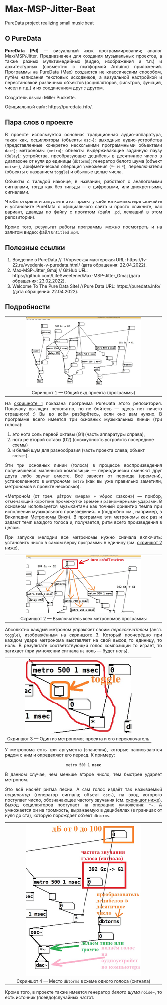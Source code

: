 # Max-MSP-Jitter-Beat
 PureData project realizing small music beat

<h2>О PureData</h2>
<p align="justify"><b>PureData (Pd)</b> — визуальный язык программирования; аналог Max/MSP/Jitter. Предназначен для создания музыкальных проектов, а также разных мультимедийных (видео, изображения и т.п.) и архитектурных (совместно с платформой Arduino) приложений. Программы на PureData (Max) создаются не классическим способом, путём написания текстовых исходников, а визуальной настройкой и перестановкой различных объектов (осцилляторов, фильтров, функций, чисел и т.д.) и их соединением друг с другом.</p>

<p align="justify">Создатель языка: Miller Puckette.</p>
<p align="justify">Официальный сайт: https://puredata.info/.</p>

<h2>Пара слов о проекте</h2>
<p align="justify">В проекте используется основная традиционная аудио-аппаратура, такая как, осцилляторы (объекты <code>osc~</code>); выходные аудио-устройства (представленные конкретно несколькими программными объектами <code>dac~</code>); метрономы (<code>metro</code>); объекты, выдерживающие заданную паузу (<code>delay</code>); устройства, преобразующие децибелы в десятичное число в диапазоне от нуля до единицы (<code>dbtorms</code>); генератор белого шума (объект <code>noise~</code>), арифметическая операция умножения (<code>*~</code> и <code>*</code>), переключатели (объекты с названием <code>toggle</code>) и обычные целые числа.</p>

<p align="justify">Объекты с тильдой наконце, в названии, работают с аналоговыми сигналами, тогда как без тильды — с цифровыми, или дискретными, сигналами.</p>

<p align="justify">Чтобы открыть и запустить этот проект у себя на компьютере скачайте и установите PureData с официального сайта и просто кликните, как вариант, дважды по файлу с проектом (файл <code>.pd</code>, лежащий в этом репозитории).</p>

<p align="justify">Кроме того, результат работы программы можно посмотреть и на залитом видео: файл <code>Untitled.mp4</code>.</p>

<h2>Полезные ссылки</h2>
<p align="justify">
<ol>
 <li>Введение в PureData // TVорческая мастерская URL: https://tv-22.ru/vvedenie-v-puredata.html/ (дата обращения: 22.04.2022).</li>
 <li>Max-MSP-Jitter_Gmaj // GitHub URL: https://github.com/LifeSweetener/Max-MSP-Jitter_Gmaj (дата обращения: 23.02.2022).</li>
 <li>Welcome To The Pure Data Site! // Pure Data URL: https://puredata.info/ (дата обращения: 22.04.2022).</li>
</ol>
</p>

<h2>Подробности</h2>
<p align="justify"><table align="center" id="screen1"><tr><td align="center"><img src="img/screenshot.jpg" width="75%" height="100%" alt="Здесь показано Windows-окно текущего проекта PureData"></td></tr><tr><td align="center">Скриншот 1 — Общий вид проекта (программы)</td></tr></table></p>

<p align="justify">На <a href="#screen1">скришноте 1</a> показана программа PureData этого репозитория. Поначалу выглядит непонятно, но не бойтесь — здесь нет ничего страшного! :) Вы во всём разберётесь, если оно вам нужно. В программе всего имеется три основных музыкальных линии (три голоса):
 <ol>
  <li>это нота соль первой октавы (G1) (часть аппаратуры справа),</li>
  <li>нота ре второй октавы (D2) (совокупность устройств посередине схемы)</li>
  <li>и белый шум для разнообразия (часть проекта слева; объект <code>noise~</code>).</li>
</ol>
</p>

<p align="justify">Эти три основных линии (голоса) в процессе воспроизведения получившейся маленькой композиции — периодически сменяют друг друга либо звучат вместе. Всё зависит от периода (времени), установленного в <i>метрономе</i> <code>metro</code> (как вы уже правильно заметили, метрономов в проекте несколько).</p>

<p align="justify">«Метроно́м (от греч. μέτρον «мера» + νόμος «закон») — прибор, отмечающий короткие промежутки времени равномерными ударами. В основном используется музыкантами как точный ориентир темпа при исполнении музыкального произведения...» (подробно см., например, в Википедии <a href="https://ru.wikipedia.org/wiki/%D0%9C%D0%B5%D1%82%D1%80%D0%BE%D0%BD%D0%BE%D0%BC">Метрономы Вики</a>). В программе эти метрономы как раз и задают темп каждого голоса и, получается, ритм всего произведения в целом.</p>

<p align="justify">При запуске мелодии все метрономы нужно сначала включить: установить число в самом верху программы в единицу (см. <a href="#screen2">скриншот 2 ниже</a>).</p>

<p align="justify"><table align="center" id="screen2"><tr><td align="center"><img src="img/metros.jpg" width="75%" height="100%" alt="Здесь конкретно изображён этот самый выключатель"></td></tr><tr><td align="center">Скриншот 2 — Выключатель всех метрономов программы</td></tr></table></p>

<p align="justify">Абсолютно каждый метроном управляет своим <i>переключателем</i> (англ. <code>toggle</code>), изображённым на <a href="#screen3">скриншоте 3</a>. Который поочерёдно при каждом ударе метронома выставляет на свой выход то единицу, то ноль. В результате соответствующий голос композиции то играет, то затихает (при умножении сигнала на ноль — будет ноль).</p>

<p align="justify"><table align="center" id="screen3"><tr><td align="center"><img src="img/toggle.jpg" width="75%" height="100%" alt="Здесь для примера крупным планом изображён метроном и его переключатель"></td></tr><tr><td align="center">Скриншот 3 — Один из метрономов проекта и его переключатель</td></tr></table></p>

<p align="justify">У метронома есть три аргумента (значения), которые записываются рядом с ним и определяют его период. К примеру:</p>
<p align="center"><code>metro <b>500 1 msec</b></code></p>
<p align="justify">В данном случае, чем меньше второе число, тем быстрее ударяет метроном.</p>

<p align="justify">Это всё насчёт ритма песни. А сам голос издаёт так называемый <i>осциллятор</i> (генератор сигнала; объект <code>osc~</code>), на вход которого поступает число, обозначающее частоту звучания (см. <a href="#screen4">скриншот ниже</a>). Выход осцилляторов поступает на операцию умножения: <code>*~</code>. А умножается он на громкость, выражаемую в децибеллах (в границах от нуля до ста), которую порождает объект <code>dbtorms</code>.</p>

<p align="justify"><table align="center" id="screen4"><tr><td align="center"><img src="img/dbtorms.jpg" width="75%" height="100%" alt="Место dbtorms в схеме одного голоса (сигнала)"></td></tr><tr><td align="center">Скриншот 4 — Место <code>dbtorms</code> в схеме одного голоса (сигнала)</td></tr></table></p>

<p align="justify">Кроме того, в проекте также имеется генератор <i>белого шума</i> <code>noise~</code>, то есть источник (псевдо)случайных частот.</p>
